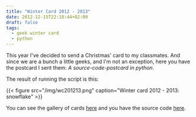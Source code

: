 ```yaml
---
title: "Winter Card 2012 - 2013"
date: 2012-12-15T22:18:44+02:00
draft: false
tags:
  - geek winter card
  - python
---
```


This year I've decided to send a Christmas' card to my classmates. And since we are a bunch a little geeks, and I'm not an exception, here you have the postcard I sent them: _A source-code-postcard in python_.

The result of running the script is this:

{{< figure src="/img/wc201213.png" caption="Winter card 2012 - 2013: snowflake" >}}

You can see the gallery of cards [here](https://carleshf.github.io/christmasCards/) and you have the source code [here](https://github.com/carleshf/christmasCards).